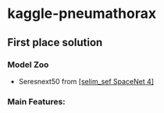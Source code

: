 # kaggle-pneumathorax

## First place solution 

### Model Zoo
- Seresnext50 from [\[selim_sef SpaceNet 4\]](https://github.com/SpaceNetChallenge/SpaceNet_Off_Nadir_Solutions/tree/master/selim_sef/zoo)
### Main Features:

